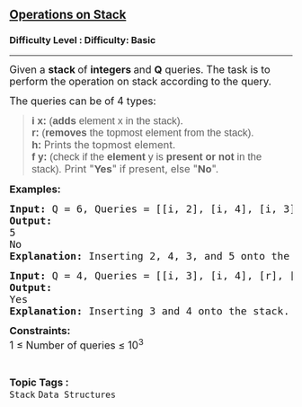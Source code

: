 <h2><a href="https://www.geeksforgeeks.org/problems/operations-on-stack/1?page=1&category=Stack&difficulty=Basic,Easy&status=unsolved&sortBy=submissions">Operations on Stack</a></h2><h3>Difficulty Level : Difficulty: Basic</h3><hr><div class="problems_problem_content__Xm_eO"><p><span style="font-size: 18px;">Given a <strong>stack </strong>of <strong>integers </strong>and <strong>Q</strong> queries. The task is to perform the operation on stack according to the query.</span></p>
<p><span style="font-size: 18px;">The queries can be of 4 types:</span></p>
<blockquote>
<p><span style="font-size: 18px;"><span style="background-color: transparent; font-family: arial;"><strong>i x:</strong> (<strong>adds </strong>element x in the stack)</span>.<br></span><span style="font-size: 18px;"><span style="background-color: transparent; font-family: arial;"><strong>r:</strong> (<strong>removes </strong>the topmost element from the stack).<br></span></span><span style="font-size: 18px;"><span style="background-color: transparent; font-family: arial;"><strong>h:</strong> </span>Prints the topmost element.<br></span><span style="font-size: 18px;"><span style="background-color: transparent; font-family: arial;"><strong>f y:</strong> (check if the <strong>element </strong>y is <strong>present or not </strong>in the stack).</span> Print "<strong>Yes</strong>" if present, else "<strong>No</strong>".</span>&nbsp;</p>
</blockquote>
<p><span style="font-size: 18px;"><strong>Examples:</strong></span></p>
<pre><span style="font-size: 18px;"><strong>Input: </strong>Q = 6, Queries = [[i, 2], [i, 4], [i, 3],[i, 5], [h], [f, 8]]
<strong>Output: 
</strong>5
No<strong>
Explanation: </strong>Inserting 2, 4, 3, and 5 onto the stack. Returning top element which is 5. Finding 8 will give No, as 8 is not in the stack.</span></pre>
<pre><span style="font-size: 18px;"><strong>Input:</strong> Q = 4, Queries = [[i, 3], [i, 4], [r], [f, 3]]
<strong>Output: 
</strong>Yes
<strong>Explanation: </strong>Inserting 3 and 4 onto the stack. Removing 4 from the stack. Finding 3 will give Yes as output because 3 is available in the stack.</span></pre>
<p dir="ltr"><span style="font-size: 18px;"><strong>Constraints:</strong><br>1 ≤ Number of queries ≤ 10<sup>3</sup></span></p></div><br><p><span style=font-size:18px><strong>Topic Tags : </strong><br><code>Stack</code>&nbsp;<code>Data Structures</code>&nbsp;
